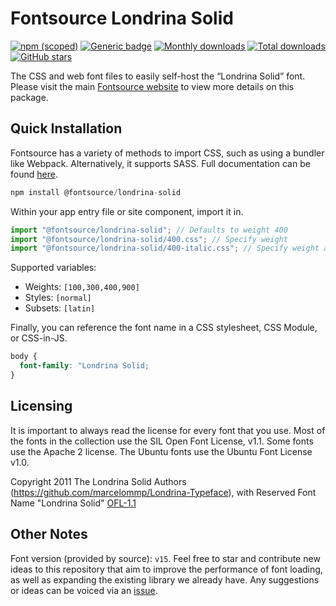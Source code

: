# Fontsource Londrina Solid

[![npm (scoped)](https://img.shields.io/npm/v/@fontsource/londrina-solid?color=brightgreen)](https://www.npmjs.com/package/@fontsource/londrina-solid) [![Generic badge](https://img.shields.io/badge/fontsource-passing-brightgreen)](https://github.com/fontsource/fontsource) [![Monthly downloads](https://badgen.net/npm/dm/@fontsource/londrina-solid)](https://github.com/fontsource/fontsource) [![Total downloads](https://badgen.net/npm/dt/@fontsource/londrina-solid)](https://github.com/fontsource/fontsource) [![GitHub stars](https://img.shields.io/github/stars/fontsource/fontsource.svg?style=social&label=Star)](https://github.com/fontsource/fontsource/stargazers)

The CSS and web font files to easily self-host the “Londrina Solid” font. Please visit the main [Fontsource website](https://fontsource.org/fonts/londrina-solid) to view more details on this package.

## Quick Installation

Fontsource has a variety of methods to import CSS, such as using a bundler like Webpack. Alternatively, it supports SASS. Full documentation can be found [here](https://beta.fontsource.org/docs/getting-started/introduction).

```javascript
npm install @fontsource/londrina-solid
```

Within your app entry file or site component, import it in.

```javascript
import "@fontsource/londrina-solid"; // Defaults to weight 400
import "@fontsource/londrina-solid/400.css"; // Specify weight
import "@fontsource/londrina-solid/400-italic.css"; // Specify weight and style

```

Supported variables:
- Weights: `[100,300,400,900]`
- Styles: `[normal]`
- Subsets: `[latin]`

Finally, you can reference the font name in a CSS stylesheet, CSS Module, or CSS-in-JS.

```css
body {
  font-family: "Londrina Solid;
}
```

## Licensing
It is important to always read the license for every font that you use.
Most of the fonts in the collection use the SIL Open Font License, v1.1. Some fonts use the Apache 2 license. The Ubuntu fonts use the Ubuntu Font License v1.0.

Copyright 2011 The Londrina Solid Authors (https://github.com/marcelommp/Londrina-Typeface), with Reserved Font Name "Londrina Solid"
[OFL-1.1](http://scripts.sil.org/OFL)

## Other Notes
Font version (provided by source): `v15`.
Feel free to star and contribute new ideas to this repository that aim to improve the performance of font loading, as well as expanding the existing library we already have. Any suggestions or ideas can be voiced via an [issue](https://github.com/fontsource/fontsource/issues).
